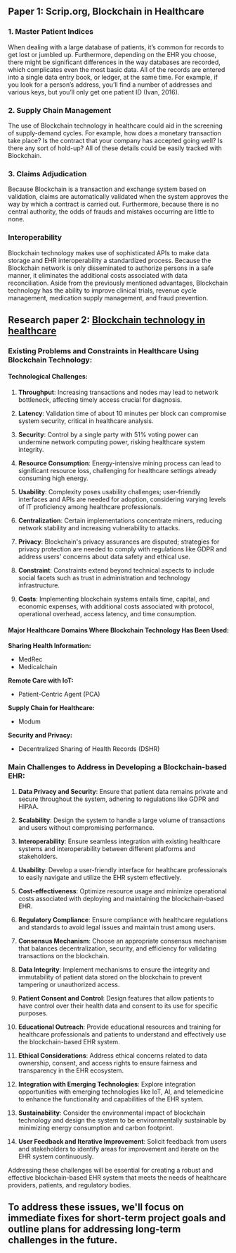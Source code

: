 ## Paper 1: Scrip.org, Blockchain in Healthcare

### 1. Master Patient Indices

When dealing with a large database of patients, it’s common for records to get lost or jumbled up. Furthermore, depending on the EHR you choose, there might be significant differences in the way databases are recorded, which complicates even the most basic data. All of the records are entered into a single data entry book, or ledger, at the same time. For example, if you look for a person’s address, you’ll find a number of addresses and various keys, but you’ll only get one patient ID (Ivan, 2016).

### 2. Supply Chain Management

The use of Blockchain technology in healthcare could aid in the screening of supply-demand cycles. For example, how does a monetary transaction take place? Is the contract that your company has accepted going well? Is there any sort of hold-up? All of these details could be easily tracked with Blockchain.

### 3. Claims Adjudication

Because Blockchain is a transaction and exchange system based on validation, claims are automatically validated when the system approves the way by which a contract is carried out. Furthermore, because there is no central authority, the odds of frauds and mistakes occurring are little to none.

### Interoperability

Blockchain technology makes use of sophisticated APIs to make data storage and EHR interoperability a standardized process. Because the Blockchain network is only disseminated to authorize persons in a safe manner, it eliminates the additional costs associated with data reconciliation. Aside from the previously mentioned advantages, Blockchain technology has the ability to improve clinical trials, revenue cycle management, medication supply management, and fraud prevention.



## Research paper 2: [Blockchain technology in healthcare](https://doi.org/10.1371/journal.pone.0266462)

### Existing Problems and Constraints in Healthcare Using Blockchain Technology:

#### Technological Challenges:
1) **Throughput**: Increasing transactions and nodes may lead to network bottleneck, affecting timely access crucial for diagnosis.
   
2) **Latency**: Validation time of about 10 minutes per block can compromise system security, critical in healthcare analysis.
   
3) **Security**: Control by a single party with 51% voting power can undermine network computing power, risking healthcare system integrity.
   
4) **Resource Consumption**: Energy-intensive mining process can lead to significant resource loss, challenging for healthcare settings already consuming high energy.
   
5) **Usability**: Complexity poses usability challenges; user-friendly interfaces and APIs are needed for adoption, considering varying levels of IT proficiency among healthcare professionals.
   
6) **Centralization**: Certain implementations concentrate miners, reducing network stability and increasing vulnerability to attacks.
   
7) **Privacy**: Blockchain's privacy assurances are disputed; strategies for privacy protection are needed to comply with regulations like GDPR and address users' concerns about data safety and ethical use.
   
8) **Constraint**: Constraints extend beyond technical aspects to include social facets such as trust in administration and technology infrastructure.
   
9) **Costs**: Implementing blockchain systems entails time, capital, and economic expenses, with additional costs associated with protocol, operational overhead, access latency, and time consumption.

#### Major Healthcare Domains Where Blockchain Technology Has Been Used:

**Sharing Health Information:**
- MedRec
- Medicalchain

**Remote Care with IoT:**
- Patient-Centric Agent (PCA)

**Supply Chain for Healthcare:**
- Modum

**Security and Privacy:**
- Decentralized Sharing of Health Records (DSHR)

### Main Challenges to Address in Developing a Blockchain-based EHR:

1. **Data Privacy and Security**: Ensure that patient data remains private and secure throughout the system, adhering to regulations like GDPR and HIPAA.

2. **Scalability**: Design the system to handle a large volume of transactions and users without compromising performance.

3. **Interoperability**: Ensure seamless integration with existing healthcare systems and interoperability between different platforms and stakeholders.

4. **Usability**: Develop a user-friendly interface for healthcare professionals to easily navigate and utilize the EHR system effectively.

5. **Cost-effectiveness**: Optimize resource usage and minimize operational costs associated with deploying and maintaining the blockchain-based EHR.

6. **Regulatory Compliance**: Ensure compliance with healthcare regulations and standards to avoid legal issues and maintain trust among users.

7. **Consensus Mechanism**: Choose an appropriate consensus mechanism that balances decentralization, security, and efficiency for validating transactions on the blockchain.

8. **Data Integrity**: Implement mechanisms to ensure the integrity and immutability of patient data stored on the blockchain to prevent tampering or unauthorized access.

9. **Patient Consent and Control**: Design features that allow patients to have control over their health data and consent to its use for specific purposes.

10. **Educational Outreach**: Provide educational resources and training for healthcare professionals and patients to understand and effectively use the blockchain-based EHR system.

11. **Ethical Considerations**: Address ethical concerns related to data ownership, consent, and access rights to ensure fairness and transparency in the EHR ecosystem.

12. **Integration with Emerging Technologies**: Explore integration opportunities with emerging technologies like IoT, AI, and telemedicine to enhance the functionality and capabilities of the EHR system.

13. **Sustainability**: Consider the environmental impact of blockchain technology and design the system to be environmentally sustainable by minimizing energy consumption and carbon footprint.

14. **User Feedback and Iterative Improvement**: Solicit feedback from users and stakeholders to identify areas for improvement and iterate on the EHR system continuously.

Addressing these challenges will be essential for creating a robust and effective blockchain-based EHR system that meets the needs of healthcare providers, patients, and regulatory bodies.


## To address these issues, we'll focus on immediate fixes for short-term project goals and outline plans for addressing long-term challenges in the future.
